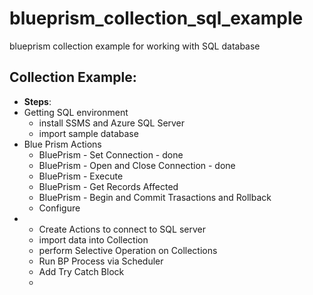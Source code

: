 # blueprism_collection_sql_example
blueprism collection example for working with SQL database


## Collection Example:
- **Steps**:
- Getting SQL environment
  - install SSMS and Azure SQL Server
  - import sample database
- Blue Prism Actions
  - BluePrism - Set Connection - done
  - BluePrism - Open and Close Connection - done
  - BluePrism - Execute 
  - BluePrism - Get Records Affected
  - BluePrism - Begin and Commit Trasactions and Rollback
  - Configure
- 
  - Create Actions to connect to SQL server
  - import data into Collection
  - perform Selective Operation on Collections
  - Run BP Process via Scheduler
  - Add Try Catch Block
  - 
 